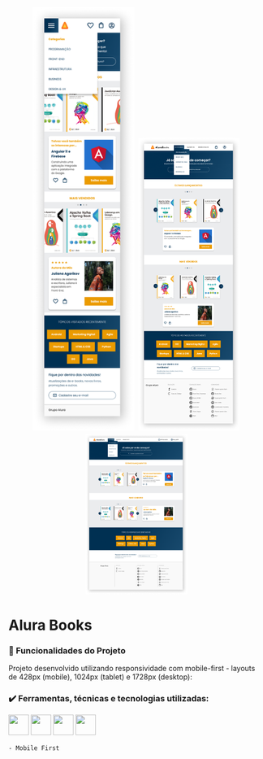 <div align="center">
  <figure style="display: inline-block; text-align: center; margin: 2px;">
    <img src="figma/Layout-428_Menu.png" width="200">
  </figure>
  <figure style="display: inline-block; text-align: center; margin: 2px;">
    <img src="figma/Layout-1024_Menu.png" width="200">
  </figure>
  <figure style="display: inline-block; text-align: center; margin: 2px;">
    <img src="figma/Layout-1728_Menu.png" width="200">
  </figure>
</div>

<div class="title">
    <h1>Alura Books</h1>
</div>

<div class="features">
    <h3>🔨 Funcionalidades do Projeto</h3>
    <p> 
       Projeto desenvolvido utilizando responsividade com mobile-first - layouts de 428px (mobile), 1024px (tablet) e 1728px (desktop):
    </p>

<div class="tec">
    <h3>✔️ Ferramentas, técnicas e tecnologias utilizadas:</h3>
    <img loading="lazy" src="https://cdn.jsdelivr.net/gh/devicons/devicon@latest/icons/html5/html5-original-wordmark.svg" width="40" height="40"/>
    <img loading="lazy" src="https://cdn.jsdelivr.net/gh/devicons/devicon@latest/icons/css3/css3-original-wordmark.svg" width="40" height="40"/>
    <img loading="lazy" src="https://cdn.jsdelivr.net/gh/devicons/devicon@latest/icons/javascript/javascript-original.svg" width="40" height="40"/>
    <img loading="lazy" src="https://cdn.jsdelivr.net/gh/devicons/devicon@latest/icons/figma/figma-original.svg" width="40" height="40"/>  

    - Mobile First

</div>
